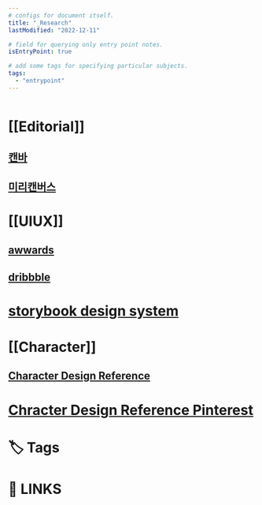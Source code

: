 ```yaml
---
# configs for document itself.
title: "_Research"
lastModified: "2022-12-11"

# field for querying only entry point notes.
isEntryPoint: true

# add some tags for specifying particular subjects.
tags:
  - "entrypoint"
---
```

```toc

```
# [[Editorial]]
## [캔바](https://www.canva.com/)
## [미리캔버스](https://www.miricanvas.com/)
# [[UIUX]]
## [awwards](https://www.awwwards.com/)
## [dribbble](https://dribbble.com/)
# [storybook design system](https://storybook.js.org/showcase)
# [[Character]]
## [Character Design Reference](https://characterdesignreferences.com/)
# [Chracter Design Reference Pinterest](https://www.pinterest.com/characterdesigh/)
# 🏷️ Tags

# 📎 LINKS 
